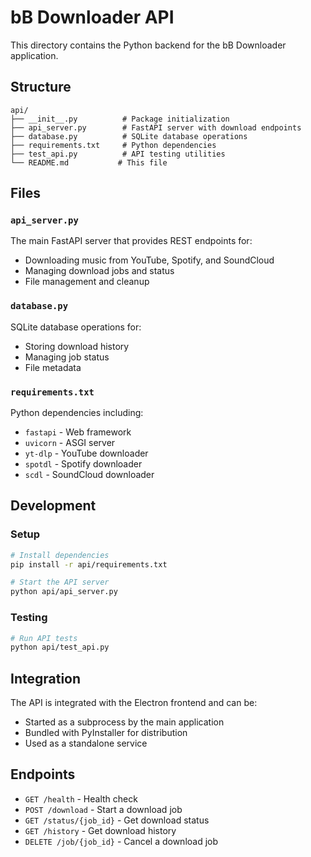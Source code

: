 # bB Downloader API

This directory contains the Python backend for the bB Downloader application.

## Structure

```
api/
├── __init__.py          # Package initialization
├── api_server.py        # FastAPI server with download endpoints
├── database.py          # SQLite database operations
├── requirements.txt     # Python dependencies
├── test_api.py          # API testing utilities
└── README.md           # This file
```

## Files

### `api_server.py`
The main FastAPI server that provides REST endpoints for:
- Downloading music from YouTube, Spotify, and SoundCloud
- Managing download jobs and status
- File management and cleanup

### `database.py`
SQLite database operations for:
- Storing download history
- Managing job status
- File metadata

### `requirements.txt`
Python dependencies including:
- `fastapi` - Web framework
- `uvicorn` - ASGI server
- `yt-dlp` - YouTube downloader
- `spotdl` - Spotify downloader
- `scdl` - SoundCloud downloader

## Development

### Setup
```bash
# Install dependencies
pip install -r api/requirements.txt

# Start the API server
python api/api_server.py
```

### Testing
```bash
# Run API tests
python api/test_api.py
```

## Integration

The API is integrated with the Electron frontend and can be:
- Started as a subprocess by the main application
- Bundled with PyInstaller for distribution
- Used as a standalone service

## Endpoints

- `GET /health` - Health check
- `POST /download` - Start a download job
- `GET /status/{job_id}` - Get download status
- `GET /history` - Get download history
- `DELETE /job/{job_id}` - Cancel a download job 